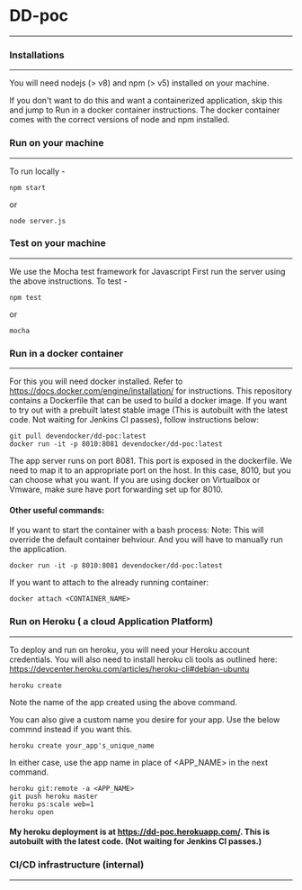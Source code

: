 # DD-poc
----------

### Installations
----------
You will need nodejs (> v8) and npm (> v5) installed on your machine.

If you don't want to do this and want a containerized application, skip this and jump to Run in a docker container instructions. The docker container comes with the correct versions of node and npm installed.


### Run on your machine
----------
To run locally -
```
npm start
```
or
```
node server.js
``` 


### Test on your machine
----------
We use the Mocha test framework for Javascript
First run the server using the above instructions. 
To test -
```
npm test
```
or
```
mocha
```


### Run in a docker container
----------
For this you will need docker installed. Refer to https://docs.docker.com/engine/installation/ for instructions.
This repository contains a Dockerfile that can be used to build a docker image.
If you want to try out with a prebuilt latest stable image (This is autobuilt with the latest code. Not waiting for Jenkins CI passes), follow instructions below:
```
git pull devendocker/dd-poc:latest
docker run -it -p 8010:8081 devendocker/dd-poc:latest
```
The app server runs on port 8081. This port is exposed in the dockerfile. We need to map it to an appropriate port on the host. In this case, 8010, but you can choose what you want. If you are using docker on Virtualbox or Vmware, make sure have port forwarding set up for 8010.

#### Other useful commands:

If you want to start the container with a bash process:
Note: This will override the default container behviour. And you will have to manually run the application.
```
docker run -it -p 8010:8081 devendocker/dd-poc:latest
```

If you want to attach to the already running container:
```
docker attach <CONTAINER_NAME>
```


### Run on Heroku ( a cloud Application Platform)
----------
To deploy and run on heroku, you will need your Heroku account credentials.
You will also need to install heroku cli tools as outlined here: https://devcenter.heroku.com/articles/heroku-cli#debian-ubuntu

```
heroku create
```
Note the name of the app created using the above command.

You can also give a custom name you desire for your app. Use the below commnd instead if you want this.
```
heroku create your_app's_unique_name
```

In either case, use the app name in place of <APP_NAME> in the next command. 
```
heroku git:remote -a <APP_NAME>
git push heroku master
heroku ps:scale web=1
heroku open
```

#### My heroku deployment is at https://dd-poc.herokuapp.com/. This is autobuilt with the latest code. (Not waiting for Jenkins CI passes.)


### CI/CD infrastructure (internal)
----------
